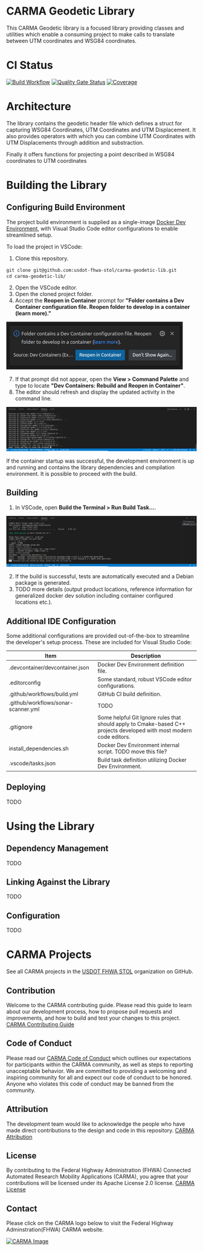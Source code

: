 # CARMA Geodetic Library
This CARMA Geodetic library is a focused library providing classes and utilities which enable a consuming project to make calls to translate between UTM coordinates and WSG84 coordinates.
# CI Status
[![Build Workflow](https://github.com/usdot-fhwa-stol/carma-geodetic-lib/actions/workflows/build.yml/badge.svg)](https://github.com/usdot-fhwa-stol/carma-geodetic-lib/actions/workflows/build.yml)
[![Quality Gate Status](https://sonarcloud.io/api/project_badges/measure?project=usdot-fhwa-stol_carma-geodetic-lib&metric=alert_status)](https://sonarcloud.io/summary/new_code?id=usdot-fhwa-stol_carma-geodetic-lib)
[![Coverage](https://sonarcloud.io/api/project_badges/measure?project=usdot-fhwa-stol_carma-geodetic-lib&metric=coverage)](https://sonarcloud.io/summary/new_code?id=usdot-fhwa-stol_carma-geodetic-lib)

# Architecture

The library contains the geodetic header file which defines a struct for capturing WSG84 Coordinates, UTM Coordinates and UTM  Displacement. It also provides operators with which you can combine UTM Coordinates with UTM Displacements through addition and substraction.

Finally it offers functions for projecting a point described in WSG84 coordinates to UTM coordinates

# Building the Library
## Configuring Build Environment

The project build environment is supplied as a single-image [Docker Dev Environment](https://docs.docker.com/desktop/dev-environments/), with Visual Studio Code editor configurations to enable streamlined setup.

To load the project in VSCode:

1. Clone this repository.

```
git clone git@github.com:usdot-fhwa-stol/carma-geodetic-lib.git
cd carma-geodetic-lib/
```

2. Open the VSCode editor.
3. Open the cloned project folder.
4. Accept the **Reopen in Container** prompt for **"Folder contains a Dev Container configuration file. Reopen folder to develop in a container (learn more)."**

![Dev Container Rebuild Notification](doc/images/DevContainerRebuildNotification.png)

7. If that prompt did not appear, open the **View > Command Palette** and type to locate **"Dev Containers: Rebuild and Reopen in Container"**.
6. The editor should refresh and display the updated activity in the command line.

![Dev Container Rebuild Log](doc/images/DevContainerRebuildLog.png)

If the container startup was successful, the development environment is up and running and contains the library dependencies and compilation environment. It is possible to proceed with the build.

## Building

1. In VSCode, open **Build the Terminal > Run Build Task...**.

![Library Build Log](doc/images/LibraryBuildLog.png)

2. If the build is successful, tests are automatically executed and a Debian package is generated.
3. TODO more details (output product locations, reference information for generalized docker dev solution including container configured locations etc.).

## Additional IDE Configuration

Some additional configurations are provided out-of-the-box to streamline the developer's setup process. These are included for Visual Studio Code:

| Item                                  | Description                                                                                                          |
|---------------------------------------|----------------------------------------------------------------------------------------------------------------------|
| .devcontainer/devcontainer.json       | Docker Dev Environment definition file.                                                                              |  |  |  |
| .editorconfig                         | Some standard, robust VSCode editor configurations.                                                                  |  |  |  |
| .github/workflows/build.yml           | GitHub CI build definition.                                                                                          |  |  |  |
| .github/workflows/sonar-scanner.yml   | TODO                                                                                                                 |  |  |  |
| .gitignore                            | Some helpful Git Ignore rules that should apply to Cmake-based C++ projects developed with most modern code editors. |  |  |  |
| install_dependencies.sh               | Docker Dev Environment internal script. TODO move this file?                                                         |  |  |  |
| .vscode/tasks.json                    | Build task definition utilizing Docker Dev Environment.                                                              |  |  |  |

## Deploying
TODO
# Using the Library
## Dependency Management
TODO
## Linking Against the Library
TODO
## Configuration

TODO

# CARMA Projects

See all CARMA projects in the [USDOT FHWA STOL](https://github.com/usdot-fhwa-stol) organization on GitHub.


## Contribution

Welcome to the CARMA contributing guide. Please read this guide to learn about our development process, how to propose pull requests and improvements, and how to build and test your changes to this project. [CARMA Contributing Guide](https://github.com/usdot-fhwa-stol/carma-platform/blob/develop/Contributing.md)

## Code of Conduct

Please read our [CARMA Code of Conduct](https://github.com/usdot-fhwa-stol/carma-platform/blob/develop/Code_of_Conduct.md) which outlines our expectations for participants within the CARMA community, as well as steps to reporting unacceptable behavior. We are committed to providing a welcoming and inspiring community for all and expect our code of conduct to be honored. Anyone who violates this code of conduct may be banned from the community.

## Attribution

The development team would like to acknowledge the people who have made direct contributions to the design and code in this repository. [CARMA Attribution](https://github.com/usdot-fhwa-stol/carma-platform/blob/develop/ATTRIBUTION.md)

## License

By contributing to the Federal Highway Administration (FHWA) Connected Automated Research Mobility Applications (CARMA), you agree that your contributions will be licensed under its Apache License 2.0 license. [CARMA License](https://github.com/usdot-fhwa-stol/carma-platform/blob/develop/docs/License.md)

## Contact

Please click on the CARMA logo below to visit the Federal Highway Adminstration(FHWA) CARMA website.

[![CARMA Image](https://raw.githubusercontent.com/usdot-fhwa-stol/CARMAPlatform/develop/docs/image/CARMA_icon.png)](https://highways.dot.gov/research/research-programs/operations/CARMA)
